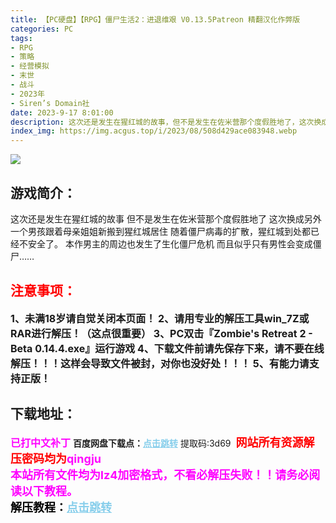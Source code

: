 ```yaml
---
title: 【PC硬盘】【RPG】僵尸生活2：进退维艰 V0.13.5Patreon 精翻汉化作弊版
categories: PC
tags:
- RPG
- 策略
- 经营模拟
- 末世
- 战斗
- 2023年
- Siren’s Domain社
date: 2023-9-17 8:01:00
description: 这次还是发生在猩红城的故事，但不是发生在佐米营那个度假胜地了，这次换成另外一个男孩跟着母亲姐姐新搬到猩红城居住随着僵尸病毒的扩散，猩红城到处都已经不安全了。本作男主的周边也发生了生化僵尸危机，而且似乎只有男性会变成僵尸……
index_img: https://img.acgus.top/i/2023/08/508d429ace083948.webp
---
```

![](https://img.acgus.top/i/2023/08/508d429ace083948.webp)
## 游戏简介：
这次还是发生在猩红城的故事
但不是发生在佐米营那个度假胜地了
这次换成另外一个男孩跟着母亲姐姐新搬到猩红城居住
随着僵尸病毒的扩散，猩红城到处都已经不安全了。
本作男主的周边也发生了生化僵尸危机
而且似乎只有男性会变成僵尸……
<br>





## <font color=#FF0000 >注意事项：</font>
<font size=3><b>1、未满18岁请自觉关闭本页面！
2、请用专业的解压工具win_7Z或RAR进行解压！（这点很重要）
3、PC双击『Zombie's Retreat 2 - Beta 0.14.4.exe』运行游戏
4、下载文件前请先保存下来，请不要在线解压！！！这样会导致文件被封，对你也没好处！！！
5、有能力请支持正版！</b></font>

## 下载地址：
<font color=#FF00FF size=3><b>已打中文补丁</b></font>
<b>百度网盘下载点：</b><a href="https://pan.baidu.com/s/1_Pop7ElV8670mNRyndSPkQ?pwd=3d69" style="color: #87CEEB;"><b>点击跳转</b></a> 提取码:3d69
<a style="padding: 0" href="https://post.qingju.org/AD/"><img style="max-width:100%" src="https://img.acgus.top/i/2024/07/478f689b8021d8d499ab43d21acf137a.gif" alt=""></a>
<b><font color=#FF0000 size=4>网站所有资源解压密码均为</b></font><b><font color=#FF00FF size=4>qingju</font><font color=#FF0000 ></font></b><br><b><font color=#FF00FF size=4>本站所有文件均为lz4加密格式，不看必解压失败！！请务必阅读以下教程。</b></font><br><b><font color=#000 size=4>解压教程：</b><a href="https://post.qingju.org/tutorial/000/" style="color: #87CEEB;"><b>点击跳转</b></a>
